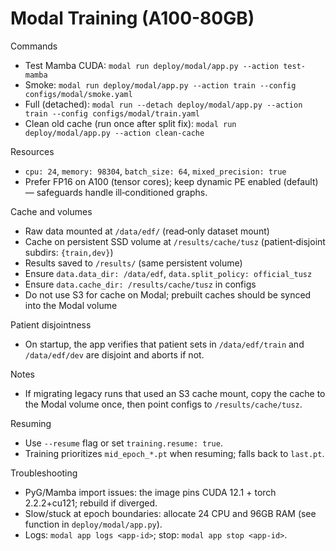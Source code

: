 # Modal Training (A100-80GB)

Commands

- Test Mamba CUDA: `modal run deploy/modal/app.py --action test-mamba`
- Smoke: `modal run deploy/modal/app.py --action train --config configs/modal/smoke.yaml`
- Full (detached): `modal run --detach deploy/modal/app.py --action train --config configs/modal/train.yaml`
- Clean old cache (run once after split fix): `modal run deploy/modal/app.py --action clean-cache`

Resources

- `cpu: 24`, `memory: 98304`, `batch_size: 64`, `mixed_precision: true`
- Prefer FP16 on A100 (tensor cores); keep dynamic PE enabled (default) — safeguards handle ill‑conditioned graphs.

Cache and volumes

- Raw data mounted at `/data/edf/` (read‑only dataset mount)
- Cache on persistent SSD volume at `/results/cache/tusz` (patient‑disjoint subdirs: `{train,dev}`)
- Results saved to `/results/` (same persistent volume)
- Ensure `data.data_dir: /data/edf`, `data.split_policy: official_tusz`
- Ensure `data.cache_dir: /results/cache/tusz` in configs
- Do not use S3 for cache on Modal; prebuilt caches should be synced into the Modal volume

Patient disjointness

- On startup, the app verifies that patient sets in `/data/edf/train` and `/data/edf/dev` are disjoint and aborts if not.

Notes

- If migrating legacy runs that used an S3 cache mount, copy the cache to the Modal volume once, then point configs to `/results/cache/tusz`.

Resuming

- Use `--resume` flag or set `training.resume: true`.
- Training prioritizes `mid_epoch_*.pt` when resuming; falls back to `last.pt`.

Troubleshooting

- PyG/Mamba import issues: the image pins CUDA 12.1 + torch 2.2.2+cu121; rebuild if diverged.
- Slow/stuck at epoch boundaries: allocate 24 CPU and 96GB RAM (see function in `deploy/modal/app.py`).
- Logs: `modal app logs <app-id>`; stop: `modal app stop <app-id>`.
